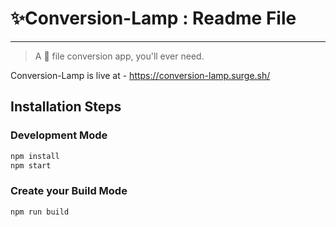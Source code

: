# ✨Conversion-Lamp : Readme File

---

> A 📁 file conversion app, you'll ever need.

Conversion-Lamp is live at - https://conversion-lamp.surge.sh/

## Installation Steps

### Development Mode

```bash
npm install
npm start 
```

### Create your Build Mode

```bash
npm run build
```

